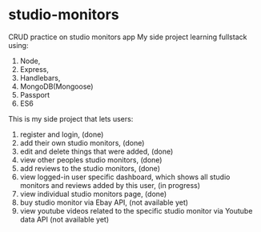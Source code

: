 # studio-monitors
CRUD practice on studio monitors app
My side project learning fullstack using:
1. Node,
2. Express,
3. Handlebars,
4. MongoDB(Mongoose)
5. Passport
6. ES6

This is my side project that lets users:
1. register and login, (done)
2. add their own studio monitors, (done)
3. edit and delete things that were added, (done)
4. view other peoples studio monitors, (done)
5. add reviews to the studio monitors, (done)
6. view logged-in user specific dashboard, which shows all studio monitors and reviews added by this user, (in progress)
7. view individual studio monitors page, (done)
8. buy studio monitor via Ebay API, (not available yet)
9. view youtube videos related to the specific studio monitor via Youtube data API (not available yet)

